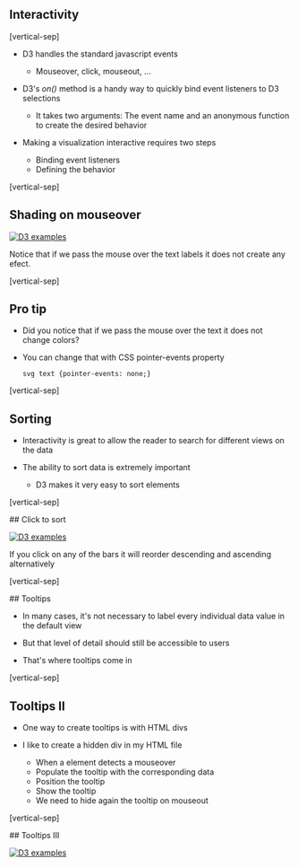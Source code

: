 ## Interactivity

[vertical-sep]

* D3 handles the standard javascript events
    * Mouseover, click, mouseout, ...

* D3's _on()_ method is a handy way to quickly bind event listeners to D3 selections
    * It takes two arguments: The event name and an anonymous function to create the desired behavior

* Making a visualization interactive requires two steps
    * Binding event listeners
    * Defining the behavior

[vertical-sep]

## Shading on mouseover

<a target="_blank" href="http://blockbuilder.org/jjelosua/0a35a22e85371bebb7ba">
    <img alt="D3 examples" class="img_70" data-src="images/example21.jpg"></img>
</a>

Notice that if we pass the mouse over the text labels it does not create any efect.
<!-- .element: class="sm_note_med" -->

[vertical-sep]

## Pro tip

* Did you notice that if we pass the mouse over the text it does not change colors?

* You can change that with CSS pointer-events property

    ```
    svg text {pointer-events: none;}
    ```

[vertical-sep]

## Sorting

* Interactivity is great to allow the reader to search for different views on the data

* The ability to sort data is extremely important
    * D3 makes it very easy to sort elements

[vertical-sep]

## Click to sort

<a target="_blank" href="http://blockbuilder.org/jjelosua/1cea913412fc46e99aef">
    <img alt="D3 examples" class="img_70" data-src="images/example22.jpg"></img>
</a>

If you click on any of the bars it will reorder descending and ascending alternatively
<!-- .element: class="sm_note_med" -->

[vertical-sep]

## Tooltips

* In many cases, it's not necessary to label every individual data value in the default view

* But that level of detail should still be accessible to users

* That's where tooltips come in

[vertical-sep]

## Tooltips II

* One way to create tooltips is with HTML divs

* I like to create a hidden div in my HTML file
    * When a element detects a mouseover
    * Populate the tooltip with the corresponding data
    * Position the tooltip
    * Show the tooltip
    * We need to hide again the tooltip on mouseout

[vertical-sep]

## Tooltips III

<a target="_blank" href="http://blockbuilder.org/jjelosua/9c10c82154508fb4ce96">
    <img alt="D3 examples" class="img_70" data-src="images/example23.jpg"></img>
</a>